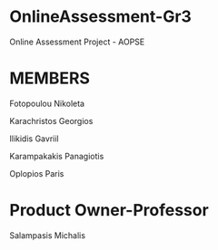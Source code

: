 # OnlineAssessment-Gr3
Online Assessment Project - AOPSE

# MEMBERS
Fotopoulou Nikoleta

Karachristos Georgios

Ilikidis Gavriil

Karampakakis Panagiotis

Oplopios Paris

# Product Owner-Professor

Salampasis Michalis
